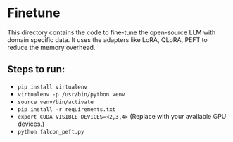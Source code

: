 # Finetune
This directory contains the code to fine-tune the open-source LLM with domain specific data.
It uses the adapters like LoRA, QLoRA, PEFT to reduce the memory overhead.

## Steps to run:
- `pip install virtualenv`
- `virtualenv -p /usr/bin/python venv`
- `source venv/bin/activate`
- `pip install -r requirements.txt`
- `export CUDA_VISIBLE_DEVICES=<2,3,4>`  (Replace with your available GPU devices.)
- `python falcon_peft.py`